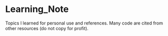 # Learning_Note
Topics I learned for personal use and references. Many code are cited from other resources (do not copy for profit).  
